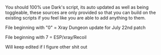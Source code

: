 You should 100% use Dark's script, its auto updated as well as being toggleable, these sources are only provided so that you can build on the existing scripts if you feel like you are able to add anything to them.

File beginning with "0" = Xray Dungeon update for July 22nd patch

File beginning with 7 = ESP/xray/Recoil

Will keep edited if I figure other shit out
